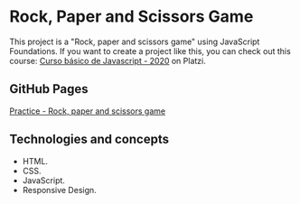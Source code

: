 # Rock, Paper and Scissors Game

This project is a "Rock, paper and scissors game" using JavaScript Foundations. If you want to create a project like this, you can check out this course: [Curso básico de Javascript - 2020](https://platzi.com/clases/old/basico-javascript/) on Platzi.

## GitHub Pages

[Practice - Rock, paper and scissors game](https://mauriciojcarrillo.github.io/6.curso_javascript_basico_platzi)

## Technologies and concepts

- HTML.
- CSS.
- JavaScript.
- Responsive Design.
